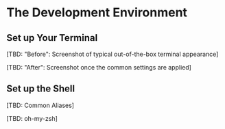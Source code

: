 # The Development Environment


## Set up Your Terminal

[TBD: "Before": Screenshot of typical out-of-the-box terminal appearance]

[TBD: "After": Screenshot once the common settings are applied]


## Set up the Shell

[TBD: Common Aliases]

[TBD: oh-my-zsh]

